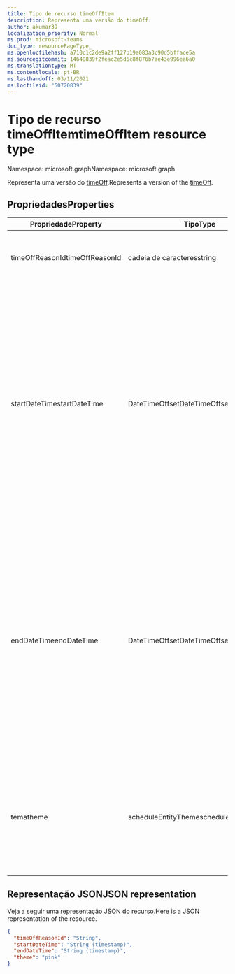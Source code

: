 ```yaml
---
title: Tipo de recurso timeOffItem
description: Representa uma versão do timeOff.
author: akumar39
localization_priority: Normal
ms.prod: microsoft-teams
doc_type: resourcePageType_
ms.openlocfilehash: a710c1c2de9a2ff127b19a083a3c90d5bfface5a
ms.sourcegitcommit: 14648839f2feac2e5d6c8f876b7ae43e996ea6a0
ms.translationtype: MT
ms.contentlocale: pt-BR
ms.lasthandoff: 03/11/2021
ms.locfileid: "50720839"
---
```

# <a name="timeoffitem-resource-type"></a><span data-ttu-id="62d2e-103">Tipo de recurso timeOffItem</span><span class="sxs-lookup"><span data-stu-id="62d2e-103">timeOffItem resource type</span></span>

<span data-ttu-id="62d2e-104">Namespace: microsoft.graph</span><span class="sxs-lookup"><span data-stu-id="62d2e-104">Namespace: microsoft.graph</span></span>

<span data-ttu-id="62d2e-105">Representa uma versão do [timeOff](timeoff.md).</span><span class="sxs-lookup"><span data-stu-id="62d2e-105">Represents a version of the [timeOff](timeoff.md).</span></span>

## <a name="properties"></a><span data-ttu-id="62d2e-106">Propriedades</span><span class="sxs-lookup"><span data-stu-id="62d2e-106">Properties</span></span>
| <span data-ttu-id="62d2e-107">Propriedade</span><span class="sxs-lookup"><span data-stu-id="62d2e-107">Property</span></span>                         | <span data-ttu-id="62d2e-108">Tipo</span><span class="sxs-lookup"><span data-stu-id="62d2e-108">Type</span></span>                    | <span data-ttu-id="62d2e-109">Descrição</span><span class="sxs-lookup"><span data-stu-id="62d2e-109">Description</span></span>                                                                                                                                                                        |
|------------------------------|-------------------------|---------------------------------------------------------------------------------------------|
| <span data-ttu-id="62d2e-110">timeOffReasonId</span><span class="sxs-lookup"><span data-stu-id="62d2e-110">timeOffReasonId</span></span>               | <span data-ttu-id="62d2e-111">cadeia de caracteres</span><span class="sxs-lookup"><span data-stu-id="62d2e-111">string</span></span>                  | <span data-ttu-id="62d2e-112">ID do `timeOffReason` para isso `timeOffItem` .</span><span class="sxs-lookup"><span data-stu-id="62d2e-112">ID of the `timeOffReason` for this `timeOffItem`.</span></span> <span data-ttu-id="62d2e-113">Obrigatório.</span><span class="sxs-lookup"><span data-stu-id="62d2e-113">Required.</span></span>     |
| <span data-ttu-id="62d2e-114">startDateTime</span><span class="sxs-lookup"><span data-stu-id="62d2e-114">startDateTime</span></span>               | <span data-ttu-id="62d2e-115">DateTimeOffset</span><span class="sxs-lookup"><span data-stu-id="62d2e-115">DateTimeOffset</span></span>                  | <span data-ttu-id="62d2e-116">A data e a hora de início do `timeOffItem` .</span><span class="sxs-lookup"><span data-stu-id="62d2e-116">The start date and time for the `timeOffItem`.</span></span> <span data-ttu-id="62d2e-117">Obrigatório.</span><span class="sxs-lookup"><span data-stu-id="62d2e-117">Required.</span></span> <span data-ttu-id="62d2e-118">O tipo Timestamp representa informações de data e hora usando o formato ISO 8601 e está sempre no horário UTC.</span><span class="sxs-lookup"><span data-stu-id="62d2e-118">The Timestamp type represents date and time information using ISO 8601 format and is always in UTC time.</span></span> <span data-ttu-id="62d2e-119">Por exemplo, meia-noite UTC em 1 de janeiro de 2014 é `2014-01-01T00:00:00Z`.</span><span class="sxs-lookup"><span data-stu-id="62d2e-119">For example, midnight UTC on Jan 1, 2014 is `2014-01-01T00:00:00Z`.</span></span> |
| <span data-ttu-id="62d2e-120">endDateTime</span><span class="sxs-lookup"><span data-stu-id="62d2e-120">endDateTime</span></span>               | <span data-ttu-id="62d2e-121">DateTimeOffset</span><span class="sxs-lookup"><span data-stu-id="62d2e-121">DateTimeOffset</span></span>                  | <span data-ttu-id="62d2e-122">A data e a hora de término do `timeOffItem` .</span><span class="sxs-lookup"><span data-stu-id="62d2e-122">The end date and time for the `timeOffItem`.</span></span> <span data-ttu-id="62d2e-123">Obrigatório.</span><span class="sxs-lookup"><span data-stu-id="62d2e-123">Required.</span></span> <span data-ttu-id="62d2e-124">O tipo Timestamp representa informações de data e hora usando o formato ISO 8601 e está sempre no horário UTC.</span><span class="sxs-lookup"><span data-stu-id="62d2e-124">The Timestamp type represents date and time information using ISO 8601 format and is always in UTC time.</span></span> <span data-ttu-id="62d2e-125">Por exemplo, meia-noite UTC em 1 de janeiro de 2014 é `2014-01-01T00:00:00Z`.</span><span class="sxs-lookup"><span data-stu-id="62d2e-125">For example, midnight UTC on Jan 1, 2014 is `2014-01-01T00:00:00Z`.</span></span> |
| <span data-ttu-id="62d2e-126">tema</span><span class="sxs-lookup"><span data-stu-id="62d2e-126">theme</span></span> | <span data-ttu-id="62d2e-127">scheduleEntityTheme</span><span class="sxs-lookup"><span data-stu-id="62d2e-127">scheduleEntityTheme</span></span>   | <span data-ttu-id="62d2e-128">Cores com suporte: branco; azul; verde; roxo; rosa; amarelo; cinza; darkBlue; darkGreen; darkPurple; darkPink; darkYellow.</span><span class="sxs-lookup"><span data-stu-id="62d2e-128">Supported colors: white; blue; green; purple; pink; yellow; gray; darkBlue; darkGreen; darkPurple; darkPink; darkYellow.</span></span> |

## <a name="json-representation"></a><span data-ttu-id="62d2e-129">Representação JSON</span><span class="sxs-lookup"><span data-stu-id="62d2e-129">JSON representation</span></span>

<span data-ttu-id="62d2e-130">Veja a seguir uma representação JSON do recurso.</span><span class="sxs-lookup"><span data-stu-id="62d2e-130">Here is a JSON representation of the resource.</span></span>

<!-- {
  "blockType": "resource",
  "keyProperty": "id",
  "@odata.type": "microsoft.graph.timeOffItem"
}-->
```json
{
  "timeOffReasonId": "String",
  "startDateTime": "String (timestamp)",
  "endDateTime": "String (timestamp)",
  "theme": "pink"
}
```


<!-- uuid: 8fcb5dbc-d5aa-4681-8e31-b001d5168d79
2015-10-25 14:57:30 UTC -->
<!--
{
  "type": "#page.annotation",
  "description": "timeOffItem resource",
  "keywords": "",
  "section": "documentation",
  "tocPath": "",
  "suppressions": []
}
-->

